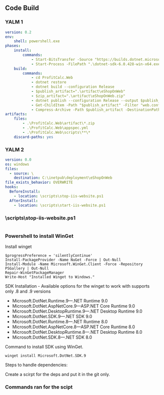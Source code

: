 ## Code Build

### YALM 1

```yaml
version: 0.2
env:
    shell: powershell.exe 
phases:
    install:
        commands:
            - Start-BitsTransfer -Source "https://builds.dotnet.microsoft.com/dotnet/Sdk/6.0.428/dotnet-sdk-6.0.428-win-x64.exe" -Destination ".\dotnet-sdk-6.0.428-win-x64.exe"
            - Start-Process -FilePath ".\dotnet-sdk-6.0.428-win-x64.exe" -ArgumentList "/quiet" -NoNewWindow -Wait
    build:
        commands:
            - cd ProfitCalc.Web
            - dotnet restore
            - dotnet build --configuration Release
            - $publish_artifact=".\artifact\eShopOnWeb"
            - $zip_artifact=".\artifact\eShopOnWeb.zip"
            - dotnet publish --configuration Release --output $publish_artifact
            - Get-ChildItem -Path "$publish_artifact" -Filter "web.config" -Recurse | Remove-Item -Force
            - Compress-Archive -Path $publish_artifact -DestinationPath $zip_artifact -Update
artifacts:
    files:
        - .\ProfitCalc.Web\artifact\*.zip
        - .\ProfitCalc.Web\appspec.yml
        - .\ProfitCalc.Web\scripts\**\*
    discard-paths: yes

```

### YALM 2

```yaml
version: 0.0
os: windows
files:
  - source: \
    destination: C:\inetpub\deployment\eShopOnWeb
file_exists_behavior: OVERWRITE
hooks:
  BeforeInstall:
    - location: \scripts\stop-iis-website.ps1
  AfterInstall:
    - location: \scripts\start-iis-website.ps1
```

### \scripts\stop-iis-website.ps1

```

```

### Powershell to install WinGet


Install winget
```
$progressPreference = 'silentlyContinue'
Install-PackageProvider -Name NuGet -Force | Out-Null
Install-Module -Name Microsoft.WinGet.Client -Force -Repository PSGallery | Out-Null
Repair-WinGetPackageManager
Write-Host "Installed Winget to Windows."
```

SDK Installation - Available options for the winget to work with supports only .8 and .9 versions
  - Microsoft.DotNet.Runtime.9—.NET Runtime 9.0
  - Microsoft.DotNet.AspNetCore.9—ASP.NET Core Runtime 9.0
  - Microsoft.DotNet.DesktopRuntime.9—.NET Desktop Runtime 9.0
  - Microsoft.DotNet.SDK.9—.NET SDK 9.0
  - Microsoft.DotNet.Runtime.8—.NET Runtime 8.0
  - Microsoft.DotNet.AspNetCore.8—ASP.NET Core Runtime 8.0
  - Microsoft.DotNet.DesktopRuntime.8—.NET Desktop Runtime 8.0
  - Microsoft.DotNet.SDK.8—.NET SDK 8.0

Command to install SDK using WinGet.
```
winget install Microsoft.DotNet.SDK.9
```

Steps to handle dependencies:

Create a scirpt for the deps and put it in the git only.

### Commands ran for the scipt